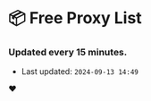 # :package: Free Proxy List
### Updated every 15 minutes.

- Last updated: `2024-09-13 14:49`

:heart:

